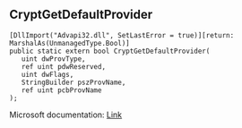 ## CryptGetDefaultProvider

```
[DllImport("Advapi32.dll", SetLastError = true)][return: MarshalAs(UnmanagedType.Bool)]
public static extern bool CryptGetDefaultProvider(
   uint dwProvType,
   ref uint pdwReserved,
   uint dwFlags,
   StringBuilder pszProvName,
   ref uint pcbProvName
);
```

Microsoft documentation: [Link](https://docs.microsoft.com/en-us/windows/win32/api/wincrypt/nf-wincrypt-cryptgetdefaultprovidera)
